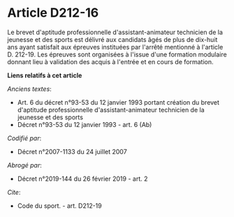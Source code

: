 # Article D212-16

Le brevet d'aptitude professionnelle d'assistant-animateur technicien de la jeunesse et des sports est délivré aux candidats
âgés de plus de dix-huit ans ayant satisfait aux épreuves instituées par l'arrêté mentionné à l'article D. 212-19. Les
épreuves sont organisées à l'issue d'une formation modulaire donnant lieu à validation des acquis à l'entrée et en cours de
formation.

**Liens relatifs à cet article**

_Anciens textes_:

  - Art. 6 du décret n°93-53 du 12 janvier 1993 portant création du brevet d'aptitude professionnelle d'assistant-animateur technicien de la jeunesse et des sports
  - Décret n°93-53 du 12 janvier 1993 - art. 6 (Ab)

_Codifié par_:

  - Décret n°2007-1133 du 24 juillet 2007

_Abrogé par_:

  - Décret n°2019-144 du 26 février 2019 - art. 2

_Cite_:

  - Code du sport. - art. D212-19
